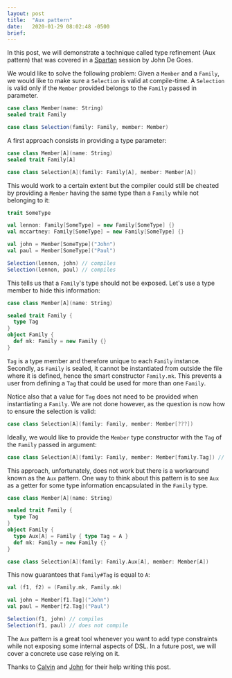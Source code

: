 ```yaml
---
layout: post
title:  "Aux pattern"
date:   2020-01-29 08:02:48 -0500
brief: 
---
```


In this post, we will demonstrate a technique called type refinement (Aux pattern) that was covered in a [Spartan](https://www.patreon.com/jdegoes) session by John De Goes.

 We would like to solve the following problem: Given a `Member` and a `Family`, we would like to make sure a `Selection` is valid at compile-time. A `Selection` is valid only if the `Member` provided belongs to the `Family` passed in parameter.
```scala
case class Member(name: String)
sealed trait Family

case class Selection(family: Family, member: Member)
```
A first approach consists in providing a type parameter:
```scala
case class Member[A](name: String)
sealed trait Family[A]

case class Selection[A](family: Family[A], member: Member[A])
```
This would work to a certain extent but the compiler could still be cheated by providing a `Member` having the same type than a `Family` while not belonging to it:
```scala
trait SomeType

val lennon: Family[SomeType] = new Family[SomeType] {}
val mccartney: Family[SomeType] = new Family[SomeType] {}

val john = Member[SomeType]("John")
val paul = Member[SomeType]("Paul")

Selection(lennon, john) // compiles
Selection(lennon, paul) // compiles
```
This tells us that a `Family`'s type should not be exposed. Let's use a type member to hide this information:
```scala
case class Member[A](name: String)

sealed trait Family {
  type Tag
}
object Family {
  def mk: Family = new Family {}
}
```
`Tag` is a type member and therefore unique to each `Family` instance. Secondly, as `Family` is sealed, it cannot be instantiated from outside the file where it is defined, hence the smart constructor `Family.mk`. This prevents a user from defining a `Tag` that could be used for more than one `Family`.

Notice also that a value for `Tag` does not need to be provided when instantiating a `Family`. We are not done however, as the question is now how to ensure the selection is valid:
```scala
case class Selection[A](family: Family, member: Member[???])
```
Ideally, we would like to provide the `Member` type constructor with the `Tag` of the `Family` passed in argument:
```scala
case class Selection[A](family: Family, member: Member[family.Tag]) // does not compile
```
This approach, unfortunately, does not work but there is a workaround known as the `Aux` pattern. One way to think about this pattern is to see `Aux` as a getter for some type information encapsulated in the `Family` type. 
```scala
case class Member[A](name: String)

sealed trait Family {
  type Tag
}
object Family {
  type Aux[A] = Family { type Tag = A }
  def mk: Family = new Family {}
}

case class Selection[A](family: Family.Aux[A], member: Member[A])
```
This now guarantees that `Family#Tag` is equal to `A`:
```scala
val (f1, f2) = (Family.mk, Family.mk)

val john = Member[f1.Tag]("John")
val paul = Member[f2.Tag]("Paul")

Selection(f1, john) // compiles
Selection(f1, paul) // does not compile
```
The `Aux` pattern is a great tool whenever you want to add type constraints while not exposing some internal aspects of DSL. In a future post, we will cover a concrete use case relying on it.

Thanks to [Calvin](https://github.com/calvinlfer) and [John](https://github.com/jdegoes) for their help writing this post.
